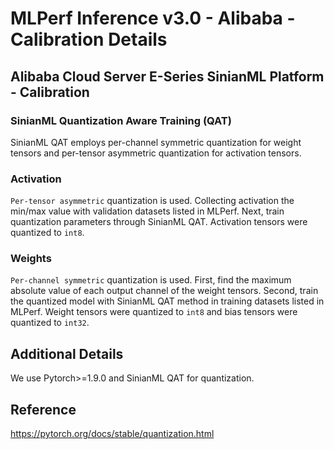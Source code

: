 # MLPerf Inference v3.0 - Alibaba - Calibration Details

## Alibaba Cloud Server E-Series SinianML Platform - Calibration

### SinianML Quantization Aware Training (QAT)
SinianML QAT employs per-channel symmetric quantization for weight tensors and per-tensor asymmetric quantization for activation tensors.

### Activation
`Per-tensor asymmetric` quantization is used. Collecting activation the min/max value with validation datasets listed in MLPerf. Next, train quantization parameters through SinianML QAT. Activation tensors were quantized to `int8`.

### Weights
`Per-channel symmetric` quantization is used. First, find the maximum absolute value of each output channel of the weight tensors. Second, train the quantized model with SinianML QAT method in training datasets listed in MLPerf. Weight tensors were quantized to `int8` and bias tensors were quantized to `int32`.

## Additional Details

We use Pytorch>=1.9.0 and SinianML QAT for quantization.

## Reference

https://pytorch.org/docs/stable/quantization.html

